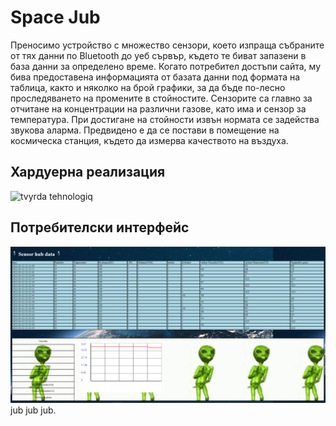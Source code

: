 # Space Jub
Преносимо устройство с множество сензори, което изпраща събраните от тях данни по Bluetooth до уеб сървър, където те биват запазени в база данни за определено време. Когато потребител достъпи сайта, му бива предоставена информацията от базата данни под формата на таблица, както и няколко на брой графики, за да бъде по-лесно проследяването на промените в стойностите. Сензорите са главно за отчитане на концентрации на различни газове, като има и сензор за температура. При достигане на стойности извън нормата се задейства звукова аларма. Предвидено е да се постави в помещение на космическа станция, където да измерва качеството на въздуха.

## Хардуерна реализация
![tvyrda tehnologiq](/readme_pics/hard.jpg)

## Потребителски интерфейс
![mejdina na potrebitelq](/readme_pics/ui.png)
jub jub jub.
